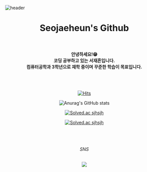 ![header](https://capsule-render.vercel.app/api?type=waving&color=40E0D0&text=Welcome!&fontColor=FFFFFF&height=180&fontAlignY=40&fontSize=50)
<div align="center"> 
  
#  Seojaeheun's Github
  
<br/>
  
#### 안녕하세요!😁<br/>코딩 공부하고 있는 서재흔입니다.<br/>컴퓨터공학과 3학년으로 재학 중이며 꾸준한 학습이 목표입니다.
  
<br/>
<br/>
  
  [![Hits](https://hits.seeyoufarm.com/api/count/incr/badge.svg?url=https%3A%2F%2Fgithub.com%2Fgjbae1212%2Fhit-counter&count_bg=%2385F5F6&title_bg=%23555555&icon=github.svg&icon_color=%23FFFFFF&title=Hits&edge_flat=true)](https://hits.seeyoufarm.com)
 
  ![Anurag's GitHub stats](https://github-readme-stats.vercel.app/api?username=SeoJH27&show_icons=true&theme=radical&bg_color=FFFFFF&title_color=FF4500&text_color=616264)
  
  [![Solved.ac
sjhsjh](http://mazassumnida.wtf/api/generate_badge?boj={handle})](https://solved.ac/{handle})
 
  [![Solved.ac
sjhsjh](http://mazassumnida.wtf/api/v2/generate_badge?boj={handle})](https://solved.ac/{handle})


<br/>
<br/>
  
###### SNS
  
<a href="https://www.instagram.com/seo_library/" target="_blank"><img src="https://img.shields.io/badge/instagram-E4405F?style=for-the-badge&logo=INSTAGRAM&logoColor=FFFFFF"/></a>
</div>

